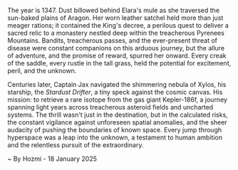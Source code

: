 
The year is 1347.  Dust billowed behind Elara's mule as she traversed the sun-baked plains of Aragon.  Her worn leather satchel held more than just meager rations; it contained the King's decree, a perilous quest to deliver a sacred relic to a monastery nestled deep within the treacherous Pyrenees Mountains. Bandits, treacherous passes, and the ever-present threat of disease were constant companions on this arduous journey, but the allure of adventure, and the promise of reward, spurred her onward. Every creak of the saddle, every rustle in the tall grass, held the potential for excitement, peril, and the unknown.

Centuries later, Captain Jax navigated the shimmering nebula of Xylos, his starship, the *Stardust Drifter*, a tiny speck against the cosmic canvas.  His mission: to retrieve a rare isotope from the gas giant Kepler-186f, a journey spanning light years across treacherous asteroid fields and uncharted systems.  The thrill wasn't just in the destination, but in the calculated risks, the constant vigilance against unforeseen spatial anomalies, and the sheer audacity of pushing the boundaries of known space.  Every jump through hyperspace was a leap into the unknown, a testament to human ambition and the relentless pursuit of the extraordinary.

~ By Hozmi - 18 January 2025
